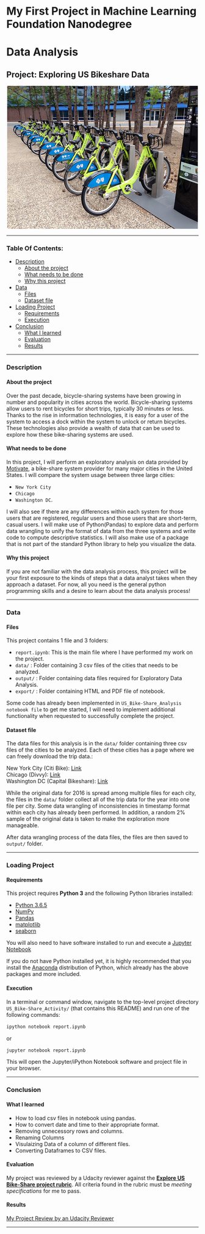 # My First Project in Machine Learning Foundation Nanodegree
# Data Analysis
## Project: Exploring US Bikeshare Data 

<p align="center"><img src="logo.jpg"></p>

----

### Table Of Contents:
- [Description](#description)<br>
    - [About the project](#about-the-project)<br>
    - [What needs to be done](#what-needs-to-be-done)<br>
    - [Why this project](#why-this-project)<br>
- [Data](#data)<br>
    - [Files](#files)<br>
    - [Dataset file](#dataset-file)<br>
- [Loading Project](#loading-project)<br>
    - [Requirements](#requirements)<br>
    - [Execution](#execution)<br>
- [Conclusion](#conclusion)<br>
    - [What I learned](#what-i-learned)<br>
    - [Evaluation](#evaluation)
    - [Results](#results)

----

### Description

#### About the project

Over the past decade, bicycle-sharing systems have been growing in number and popularity in cities across the world. Bicycle-sharing systems allow users to rent bicycles for short trips, typically 30 minutes or less. Thanks to the rise in information technologies, it is easy for a user of the system to access a dock within the system to unlock or return bicycles. These technologies also provide a wealth of data that can be used to explore how these bike-sharing systems are used.

#### What needs to be done

In this project, I will perform an exploratory analysis on data provided by [Motivate](https://www.motivateco.com/)</a>, a bike-share system provider for many major cities in the United States. I will compare the system usage between three large cities:
- `New York City`
- `Chicago` 
- `Washington DC`.

I will also see if there are any differences within each system for those users that are registered, regular users and those users that are short-term, casual users. I will make use of Python(Pandas) to explore data and perform data wrangling to unify the format of data from the three systems and write code to compute descriptive statistics. I will also make use of a package that is not part of the standard Python library to help you visualize the data.

#### Why this project

If you are not familiar with the data analysis process, this project will be your first exposure to the kinds of steps that a data analyst takes when they approach a dataset. For now, all you need is the general python programming skills and a desire to learn about the data analysis process!

----

### Data

#### Files

This project contains 1 file and 3 folders:
- `report.ipynb`: This is the main file where I have performed my work on the project.
- `data/` : Folder containing 3 csv files of the cities that needs to be analyzed.
- `output/` : Folder containing data files required for Exploratory Data Analysis.
- `export/` : Folder containing HTML and PDF file of notebook.

Some code has already been implemented in `US_Bike-Share_Analysis notebook file` to get me started, I will need to implement additional functionality when requested to successfully complete the project. 

#### Dataset file

The data files for this analysis is in the `data/` folder containing three csv files of the cities to be analyzed. Each of these cities has a page where we can freely download the trip data.:

New York City (Citi Bike): [Link](https://www.citibikenyc.com/system-data)<br>
Chicago (Divvy): [Link](https://www.divvybikes.com/system-data)<br>
Washington DC (Capital Bikeshare): [Link](https://www.capitalbikeshare.com/system-data)<br>

While the original data for 2016 is spread among multiple files for each city, the files in the `data/` folder collect all of the trip data for the year into one file per city. Some data wrangling of inconsistencies in timestamp format within each city has already been performed. In addition, a random 2% sample of the original data is taken to make the exploration more manageable.

After data wrangling process of the data files, the files are then saved to `output/` folder.

-----

### Loading Project

#### Requirements

This project requires **Python 3** and the following Python libraries installed:

- [Python 3.6.5](https://www.python.org/downloads/release/python-365/)
- [NumPy](http://www.numpy.org/)
- [Pandas](http://pandas.pydata.org)
- [matplotlib](http://matplotlib.org/)
- [seaborn](https://seaborn.pydata.org/installing.html)

You will also need to have software installed to run and execute a [Jupyter Notebook](http://jupyter.org/install)

If you do not have Python installed yet, it is highly recommended that you install the [Anaconda](https://www.anaconda.com/download/) distribution of Python, which already has the above packages and more included. 

#### Execution

In a terminal or command window, navigate to the top-level project directory `US_Bike-Share_Activity/` (that contains this README) and run one of the following commands:

```bash
ipython notebook report.ipynb
```  
or
```bash
jupyter notebook report.ipynb
```

This will open the Jupyter/iPython Notebook software and project file in your browser.

-----

### Conclusion

#### What I learned

- How to load csv files in notebook using pandas.
- How to convert date and time to their appropriate format.
- Removing unnecessory rows and columns.
- Renaming Columns
- Visulaizing Data of a column of different files.
- Converting Dataframes to CSV files.


#### Evaluation
My project was reviewed by a Udacity reviewer against the **<a href="https://review.udacity.com/#!/projects/c028f7f5-1180-48dd-8921-736555242747/rubric" target="_blank">Explore US Bike-Share project rubric</a>**. All criteria found in the rubric must be *meeting specifications* for me to pass.

#### Results
[My Project Review by an Udacity Reviewer](https://review.udacity.com/#!/reviews/939794)

----